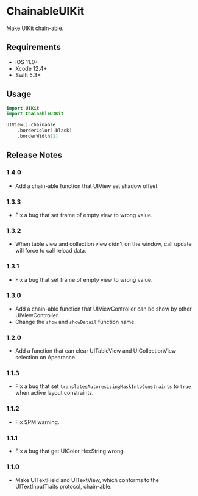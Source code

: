 # ChainableUIKit

Make UIKit chain-able.

## Requirements

- iOS 11.0+
- Xcode 12.4+
- Swift 5.3+

## Usage

```swift
import UIKit
import ChainableUIKit

UIView().chainable
    .borderColor(.black)
    .borderWidth(1)
```

## Release Notes

### 1.4.0

- Add a chain-able function that UIView set shadow offset.

### 1.3.3

- Fix a bug that set frame of empty view to wrong value.

### 1.3.2

- When table view and collection view didn't on the window, call update will force to call reload data.

### 1.3.1

- Fix a bug that set frame of empty view to wrong value.

### 1.3.0

- Add a chain-able function that UIViewController can be show by other UIViewController.
- Change the `show` and `showDetail` function name.

### 1.2.0

- Add a function that can clear UITableView and UICollectionView selection on Apearance.

### 1.1.3

- Fix a bug that set `translatesAutoresizingMaskIntoConstraints` to `true` when active layout constraints.

### 1.1.2

- Fix SPM warning.

### 1.1.1

- Fix a bug that get UIColor HexString wrong.

### 1.1.0

- Make UITextField and UITextView, which conforms to the UITextInputTraits protocol, chain-able.
